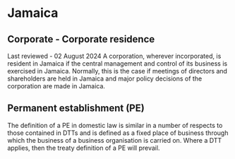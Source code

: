 # Jamaica
## Corporate - Corporate residence
Last reviewed - 02 August 2024
A corporation, wherever incorporated, is resident in Jamaica if the central management and control of its business is exercised in Jamaica. Normally, this is the case if meetings of directors and shareholders are held in Jamaica and major policy decisions of the corporation are made in Jamaica.
## Permanent establishment (PE)
The definition of a PE in domestic law is similar in a number of respects to those contained in DTTs and is defined as a fixed place of business through which the business of a business organisation is carried on. Where a DTT applies, then the treaty definition of a PE will prevail.
